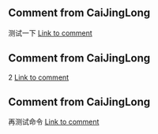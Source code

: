 
  ## Comment from CaiJingLong
  测试一下
  [Link to comment](https://github.com/CaiJingLong/ActionTestRepo1/issues/1#issuecomment-1443171957)



  ## Comment from CaiJingLong
  2
  [Link to comment](https://github.com/CaiJingLong/ActionTestRepo1/issues/1#issuecomment-1443185240)



  ## Comment from CaiJingLong
  再测试命令
  [Link to comment](https://github.com/CaiJingLong/ActionTestRepo1/issues/1#issuecomment-1443188706)


